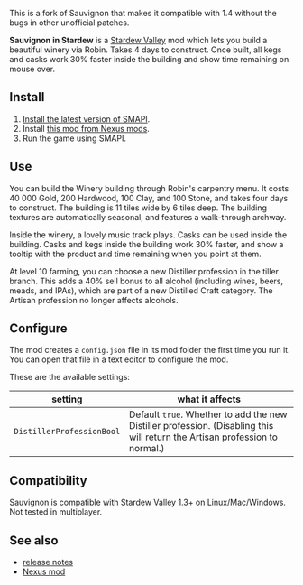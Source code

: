 This is a fork of Sauvignon that makes it compatible with 1.4 without the bugs in other unofficial patches.

**Sauvignon in Stardew** is a [Stardew Valley](http://stardewvalley.net/) mod which lets you build
a beautiful winery via Robin. Takes 4 days to construct. Once built, all kegs and casks work 30%
faster inside the building and show time remaining on mouse over.

## Install
1. [Install the latest version of SMAPI](https://smapi.io/).
2. Install [this mod from Nexus mods](http://www.nexusmods.com/stardewvalley/mods/2597).
3. Run the game using SMAPI.

## Use
You can build the Winery building through Robin's carpentry menu. It costs 40 000 Gold, 200
Hardwood, 100 Clay, and 100 Stone, and takes four days to construct. The building is 11 tiles wide
by 6 tiles deep. The building textures are automatically seasonal, and features a walk-through
archway.

Inside the winery, a lovely music track plays. Casks can be used inside the building. Casks and
kegs inside the building work 30% faster, and show a tooltip with the product and time remaining
when you point at them.

At level 10 farming, you can choose a new Distiller profession in the tiller branch. This adds a
40% sell bonus to all alcohol (including wines, beers, meads, and IPAs), which are part of a new
Distilled Craft category. The Artisan profession no longer affects alcohols.

## Configure
The mod creates a `config.json` file in its mod folder the first time you run it. You can open that
file in a text editor to configure the mod.

These are the available settings:

| setting                   | what it affects
| ------------------------- | -------------------
| `DistillerProfessionBool` | Default `true`. Whether to add the new Distiller profession. (Disabling this will return the Artisan profession to normal.)

## Compatibility
Sauvignon is compatible with Stardew Valley 1.3+ on Linux/Mac/Windows. Not tested in multiplayer.

## See also
* [release notes](RELEASE-NOTES.md)
* [Nexus mod](http://www.nexusmods.com/stardewvalley/mods/2597)
